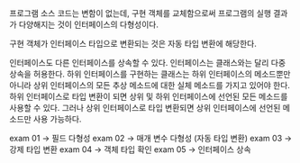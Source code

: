 프로그램 소스 코드는 변함이 없는데, 구현 객체를 교체함으로써
프로그램의 실행 결과가 다양해지는 것이 인터페이스의 다형성이다.

구현 객체가 인터페이스 타입으로 변환되는 것은 자동 타입 변환에 해당한다.

인터페이스도 다른 인터페이스를 상속할 수 있다.
인터페이스는 클래스와는 달리 다중 상속을 허용한다.
하위 인터페이스를 구현하는 클래스는 하위 인터페이스의 메소드뿐만 아니라 
상위 인터페이스의 모든 추상 메소드에 대한 실체 메소드를 가지고 있어야 한다.
하위 인터페이스로 타입 변환이 되면 상위 및 하위 인터페이스에 선언된 모든 메소드를 사용할 수 있다.
그러나 상위 인터페이스로 타입 변환되면 상위 인터페이스에 선언된 메소드만 사용 가능하다.


exam 01 -> 필드 다형성
exam 02 -> 매개 변수 다형성 (자동 타입 변환)
exam 03 -> 강제 타입 변환
exam 04 -> 객체 타입 확인
exam 05 -> 인터페이스 상속

